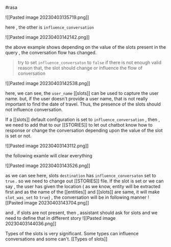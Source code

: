 #rasa 

![[Pasted image 20230403135719.png]]

here , the other is `influence_conversation` 

![[Pasted image 20230403142142.png]]

the above example shows depending on the value of the slots present in the query , the conversation flow has changed.  

> try to set `influence_conversaton` to `false` if there is not enough valid reason that, the slot should change or influence the flow of conversation

![[Pasted image 20230403142538.png]]

here, we can see, the `user_name` [[slots]] can be used to capture the user name. but, if the user doesn't provide a user name, that is not really important to find the date of travel. Thus, the presence of the slots should not influence conversation.


If a [[slots]] default configuration is set to `influence_conversation` , then , we need to add that to our [[STORIES]]  to let out chatbot know how to response or change the conversation depending upon the value of the slot is set or not.


![[Pasted image 20230403143112.png]]


the following examle will clear everything

![[Pasted image 20230403143526.png]]

as we can see here, slots `destination` has `influence_conversaton` set to `true` . so we need to change out [[STORIES]] file. If the slot is set or we can say , the user has given the location ( as we know, entity will be extracted first and as the name of the [[entities]] and [[slots]] are same, it will make `slot_was_set` to `true`)  , the conversation will be in following manner
![[Pasted image 20230403143704.png]]

and , if slots are not present, then , assistant should ask for slots and we need to define that in different story
![[Pasted image 20230403144036.png]]

Types of the slots is very significant. Some types can influence conversations and some can't. [[Types of slots]]

